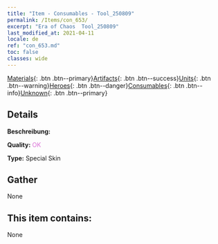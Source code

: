 ```yaml
---
title: "Item - Consumables - Tool_250809"
permalink: /Items/con_653/
excerpt: "Era of Chaos  Tool_250809"
last_modified_at: 2021-04-11
locale: de
ref: "con_653.md"
toc: false
classes: wide
---
```

 [Materials](/de/Items/){: .btn .btn--primary}[Artifacts](/de/Items/Artifacts/){: .btn .btn--success}[Units](/de/Items/Units/){: .btn .btn--warning}[Heroes](/de/Items/Heroes/){: .btn .btn--danger}[Consumables](/de/Items/Consumables/){: .btn .btn--info}[Unknown](/de/Items/Unknown/){: .btn .btn--primary}

## Details
 **Beschreibung:** 

 **Quality:** <span style="color: #DA70D6">OK</span>

 **Type:** Special Skin

## Gather

  None

## This item contains:

  None


